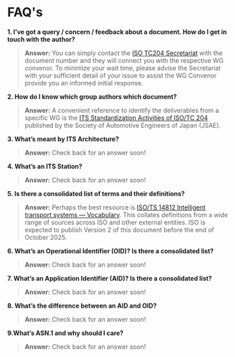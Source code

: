 <!-- faqs.md -->

# FAQ's

**1. I’ve got a query / concern / feedback about a document. How do I get in touch with the author?**
>**Answer:** You can simply contact the
[ISO TC204 Secretariat](https://www.iso.org/en/contents/data/committee/05/47/54706.html#secretariat) with the document number and they will connect you with the respective WG convenor. To minimize your wait time, please advise the Secretariat with  your sufficient detail of your issue to assist the WG Convenor provide you an informed  initial response.

**2. How do I know which group authors which document?**
>**Answer:** A convenient reference to identify the deliverables from a specific WG is the
[ITS Standardization Activities of ISO/TC 204](https://www.jsae.or.jp/files_publish/page/125/its_2024_en.pdf) published by the Society of Automotive Engineers of Japan (JSAE).

**3. What’s meant by ITS Architecture?**
>**Answer:** Check back for an answer soon!

**4. What’s an ITS Station?**
>**Answer:** Check back for an answer soon!

**5. Is there a consolidated list of terms and their definitions?**
>**Answer:** Perhaps the best resource is
[ISO/TS 14812 Intelligent transport systems — Vocabulary](https://www.iso.org/standard/79779.html). This collates definitions from a wide range of sources across ISO and other external entities. ISO is expected to publish Version 2 of this document before the end of October 2025.

**6. What’s an Operational Identifier (OID)?  Is there a consolidated list?**
>**Answer:** Check back for an answer soon!

**7. What’s an Application Identifier (AID)?  Is there a consolidated list?**
>**Answer:** Check back for an answer soon!

**8. What’s the difference between an AID and OID?**
>**Answer:** Check back for an answer soon!

**9.What’s ASN.1 and why should I care?**
>**Answer:** Check back for an answer soon!
